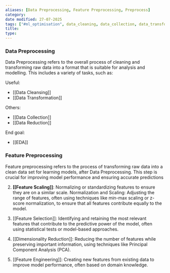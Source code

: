 ```yaml
---
aliases: [Data Preprocessing, Feature Preprocessing, Preprocess]
category:
date modified: 27-07-2025
tags: ["#ml_optimisation", data_cleaning, data_collection, data_transformation, portal]
title: 
type: 
---
```

### Data Preprocessing

Data Preprocessing refers to the overall process of cleaning and transforming raw data into a format that is suitable for analysis and modelling. This includes a variety of tasks, such as:

Useful:
- [[Data Cleansing]]
- [[Data Transformation]]

Others:
- [[Data Collection]]
- [[Data Reduction]]

End goal:
- [[EDA]]

### Feature Preprocessing

Feature preprocessing refers to the process of transforming raw data into a clean data set for learning models, after Data Preprocessing. This step is crucial for improving model performance and ensuring accurate predictions

2. **[[Feature Scaling]]**: Normalizing or standardizing features to ensure they are on a similar scale. Normalization and Scaling: Adjusting the range of features, often using techniques like min-max scaling or z-score normalization, to ensure that all features contribute equally to the model.

4. [[Feature Selection]]: Identifying and retaining the most relevant features that contribute to the predictive power of the model, often using statistical tests or model-based approaches.

5. [[Dimensionality Reduction]]: Reducing the number of features while preserving important information, using techniques like Principal Component Analysis (PCA).

6. [[Feature Engineering]]: Creating new features from existing data to improve model performance, often based on domain knowledge.



